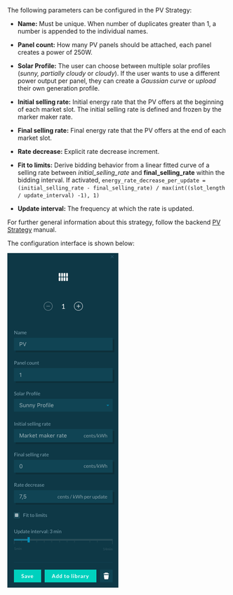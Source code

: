 The following parameters can be configured in the PV Strategy:

- **Name:** Must be unique. When number of duplicates greater than 1, a number is appended to the individual names.

- **Panel count:** How many PV panels should be attached, each panel creates a power of 250W.

- **Solar Profile:** The user can choose between multiple solar profiles (*sunny, partially cloudy* or *cloudy*). If the user wants to use a different power output per panel, they can create a *Gaussian curve* or *upload* their own generation profile.

- **Initial selling rate:** Initial energy rate that the PV offers at the beginning of each market slot. The initial selling rate is defined and frozen by the marker maker rate.

- **Final selling rate:** Final energy rate that the PV offers at the end of each market slot.

- **Rate decrease:** Explicit rate decrease increment.
- **Fit to limits:** Derive bidding behavior from a linear fitted curve of a selling rate between *initial_selling_rate* and **final_selling_rate** within the bidding interval. If activated, `energy_rate_decrease_per_update = (initial_selling_rate - final_selling_rate) / max(int((slot_length / update_interval) -1), 1)`

- **Update interval:** The frequency at which the rate is updated. 

For further general information about this strategy, follow the backend [PV Strategy](pv-strategy.md) manual.

The configuration interface is shown below:

![img](img/pv-1.png)